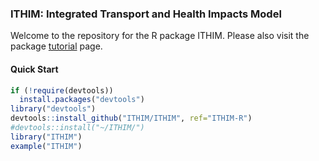 ### ITHIM: Integrated Transport and Health Impacts Model

Welcome to the repository for the R package ITHIM. Please also visit
the package [tutorial](https://github.com/ITHIM/ITHIM/wiki/ITHIM-Tutorial) page.

#### Quick Start

```r
if (!require(devtools))
  install.packages("devtools")
library("devtools")
devtools::install_github("ITHIM/ITHIM", ref="ITHIM-R")
#devtools::install("~/ITHIM/")
library("ITHIM")
example("ITHIM")
```
